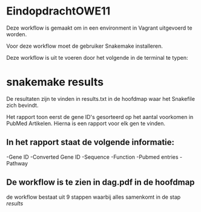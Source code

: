 # EindopdrachtOWE11

Deze workflow is gemaakt om in een environment in Vagrant uitgevoerd te worden.

Voor deze workflow moet de gebruiker Snakemake installeren.

Deze workflow is uit te voeren door het volgende in de terminal te typen:

# snakemake results


De resultaten zijn te vinden in results.txt in de hoofdmap waar het Snakefile zich bevindt.

Het rapport toon eerst de gene ID's gesorteerd op het aantal voorkomen in PubMed Artikelen.
Hierna is een rapport voor elk gen te vinden.

## In het rapport staat de volgende informatie:
-Gene ID
-Converted Gene ID
-Sequence
-Function
-Pubmed entries
-Pathway

## De workflow is te zien in dag.pdf in de hoofdmap

de workflow bestaat uit 9 stappen waarbij alles samenkomt in de stap *results*
